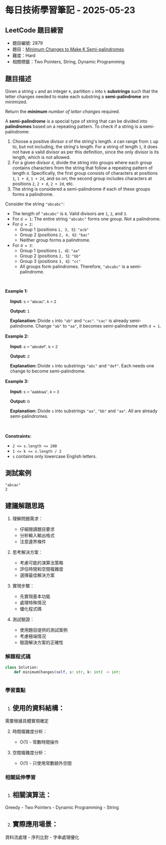 # 每日技術學習筆記 - 2025-05-23

## LeetCode 題目練習
- 題目編號: 2879
- 題目：[Minimum Changes to Make K Semi-palindromes](https://leetcode.com/problems/minimum-changes-to-make-k-semi-palindromes)
- 難度：Hard
- 相關標籤：Two Pointers, String, Dynamic Programming

## 題目描述
<p>Given a string <code>s</code> and an integer <code>k</code>, partition <code>s</code> into <code>k</code> <strong><span data-keyword="substring-nonempty">substrings</span></strong> such that the letter changes needed to make each substring a <strong>semi-palindrome</strong>&nbsp;are minimized.</p>

<p>Return the <em><strong>minimum</strong> number of letter changes</em> required<em>.</em></p>

<p>A <strong>semi-palindrome</strong> is a special type of string that can be divided into <strong><span data-keyword="palindrome">palindromes</span></strong> based on a repeating pattern. To check if a string is a semi-palindrome:​</p>

<ol>
	<li>Choose a positive divisor <code>d</code> of the string&#39;s length. <code>d</code> can range from <code>1</code> up to, but not including, the string&#39;s length. For a string of length <code>1</code>, it does not have a valid divisor as per this definition, since the only divisor is its length, which is not allowed.</li>
	<li>For a given divisor <code>d</code>, divide the string into groups where each group contains characters from the string that follow a repeating pattern of length <code>d</code>. Specifically, the first group consists of characters at positions <code>1</code>, <code>1 + d</code>, <code>1 + 2d</code>, and so on; the second group includes characters at positions <code>2</code>, <code>2 + d</code>, <code>2 + 2d</code>, etc.</li>
	<li>The string is considered a semi-palindrome if each of these groups forms a palindrome.</li>
</ol>

<p>Consider the string <code>&quot;abcabc&quot;</code>:</p>

<ul>
	<li>The length of <code>&quot;abcabc&quot;</code> is <code>6</code>. Valid divisors are <code>1</code>, <code>2</code>, and <code>3</code>.</li>
	<li>For <code>d = 1</code>: The entire string <code>&quot;abcabc&quot;</code> forms one group. Not a palindrome.</li>
	<li>For <code>d = 2</code>:
	<ul>
		<li>Group 1 (positions <code>1, 3, 5</code>): <code>&quot;acb&quot;</code></li>
		<li>Group 2 (positions <code>2, 4, 6</code>): <code>&quot;bac&quot;</code></li>
		<li>Neither group forms a palindrome.</li>
	</ul>
	</li>
	<li>For <code>d = 3</code>:
	<ul>
		<li>Group 1 (positions <code>1, 4</code>): <code>&quot;aa&quot;</code></li>
		<li>Group 2 (positions <code>2, 5</code>): <code>&quot;bb&quot;</code></li>
		<li>Group 3 (positions <code>3, 6</code>): <code>&quot;cc&quot;</code></li>
		<li>All groups form palindromes. Therefore, <code>&quot;abcabc&quot;</code> is a semi-palindrome.</li>
	</ul>
	</li>
</ul>

<p>&nbsp;</p>
<p><strong class="example">Example 1: </strong></p>

<div class="example-block" style="border-color: var(--border-tertiary); border-left-width: 2px; color: var(--text-secondary); font-size: .875rem; margin-bottom: 1rem; margin-top: 1rem; overflow: visible; padding-left: 1rem;">
<p><strong>Input: </strong> <span class="example-io" style="font-family: Menlo,sans-serif; font-size: 0.85rem;"> s = &quot;abcac&quot;, k = 2 </span></p>

<p><strong>Output: </strong> <span class="example-io" style="font-family: Menlo,sans-serif; font-size: 0.85rem;"> 1 </span></p>

<p><strong>Explanation: </strong> Divide <code>s</code> into <code>&quot;ab&quot;</code> and <code>&quot;cac&quot;</code>. <code>&quot;cac&quot;</code> is already semi-palindrome. Change <code>&quot;ab&quot;</code> to <code>&quot;aa&quot;</code>, it becomes semi-palindrome with <code>d = 1</code>.</p>
</div>

<p><strong class="example">Example 2: </strong></p>

<div class="example-block" style="border-color: var(--border-tertiary); border-left-width: 2px; color: var(--text-secondary); font-size: .875rem; margin-bottom: 1rem; margin-top: 1rem; overflow: visible; padding-left: 1rem;">
<p><strong>Input: </strong> <span class="example-io" style="font-family: Menlo,sans-serif; font-size: 0.85rem;"> s = &quot;abcdef&quot;, k = 2 </span></p>

<p><strong>Output: </strong> <span class="example-io" style="font-family: Menlo,sans-serif; font-size: 0.85rem;"> 2 </span></p>

<p><strong>Explanation: </strong> Divide <code>s</code> into substrings <code>&quot;abc&quot;</code> and <code>&quot;def&quot;</code>. Each&nbsp;needs one change to become semi-palindrome.</p>
</div>

<p><strong class="example">Example 3: </strong></p>

<div class="example-block" style="border-color: var(--border-tertiary); border-left-width: 2px; color: var(--text-secondary); font-size: .875rem; margin-bottom: 1rem; margin-top: 1rem; overflow: visible; padding-left: 1rem;">
<p><strong>Input: </strong> <span class="example-io" style="font-family: Menlo,sans-serif; font-size: 0.85rem;"> s = &quot;aabbaa&quot;, k = 3 </span></p>

<p><strong>Output: </strong> <span class="example-io" style="font-family: Menlo,sans-serif; font-size: 0.85rem;"> 0 </span></p>

<p><strong>Explanation: </strong> Divide <code>s</code> into substrings <code>&quot;aa&quot;</code>, <code>&quot;bb&quot;</code> and <code>&quot;aa&quot;</code>.&nbsp;All are already semi-palindromes.</p>
</div>

<p>&nbsp;</p>
<p><strong>Constraints:</strong></p>

<ul>
	<li><code>2 &lt;= s.length &lt;= 200</code></li>
	<li><code>1 &lt;= k &lt;= s.length / 2</code></li>
	<li><code>s</code> contains only lowercase English letters.</li>
</ul>


## 測試案例
```
"abcac"
2
```

## 建議解題思路
1. 理解問題需求：
   - 仔細閱讀題目要求
   - 分析輸入輸出格式
   - 注意邊界條件

2. 思考解決方案：
   - 考慮可能的演算法策略
   - 評估時間和空間複雜度
   - 選擇最佳解決方案

3. 實現步驟：
   - 先實現基本功能
   - 處理特殊情況
   - 優化程式碼

4. 測試驗證：
   - 使用題目提供的測試案例
   - 考慮極端情況
   - 驗證解決方案的正確性


### 解題程式碼
```python
class Solution:
    def minimumChanges(self, s: str, k: int) -> int:
        
```

### 學習重點
1. 使用的資料結構：
   - 
需要根據具體實現確定

2. 時間複雜度分析：
   - O(1) - 常數時間操作

3. 空間複雜度分析：
   - O(1) - 只使用常數額外空間

### 相關延伸學習
1. 相關演算法：
   - 
Greedy   - Two Pointers   - Dynamic Programming   - String

2. 實際應用場景：
   - 
資料流處理   - 序列比對   - 字串處理優化
